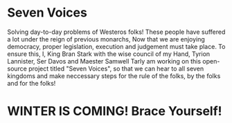 # Seven Voices
Solving day-to-day problems of Westeros folks! These people have suffered a lot under the reign of previous monarchs, Now that we are enjoying democracy, proper legislation, execution and judgement must take place. To ensure this, I, King Bran Stark with the wise council of my Hand, Tyrion Lannister, Ser Davos and Maester Samwell Tarly am working on this open-source project titled "Seven Voices", so that we can hear to all seven kingdoms and make neccessary steps for the rule of the folks, by the folks and for the folks!
# WINTER IS COMING! Brace Yourself!